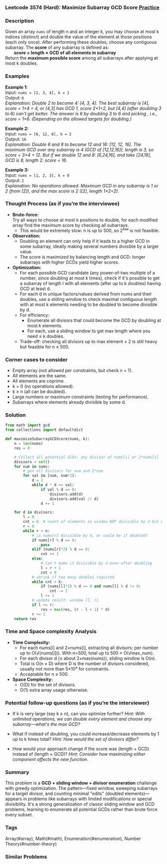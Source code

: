 ### Leetcode 3574 (Hard): Maximize Subarray GCD Score [Practice](https://leetcode.com/problems/maximize-subarray-gcd-score)

### Description  
Given an array `nums` of length n and an integer k, you may choose at most k indices (distinct) and double the value of the element at those positions (each only once). After performing these doubles, choose any contiguous subarray. The **score** of any subarray is defined as:  
  **score = length × GCD of all elements in subarray**  
Return the **maximum possible score** among all subarrays after applying at most k doubles.

### Examples  

**Example 1:**  
Input: `nums = [2, 3, 4], k = 1`  
Output: `6`  
*Explanation: Double 2 to become 4: [4, 3, 4]. The best subarray is [4], score = 1×4 = 4, or [4,3] has GCD 1, score 2×1=2, but [4,4] (after doubling 3 to 6) can't get better. The answer is 6 by doubling 3 to 6 and picking , i.e., score = 1×6. (Depending on the allowed targets for doubling.)*

**Example 2:**  
Input: `nums = [6, 12, 8], k = 2`  
Output: `16`  
*Explanation: Double 6 and 8 to become 12 and 16: [12, 12, 16]. The maximum GCD over any subarray is 4 (GCD of [12,12,16]), length is 3, so score = 3×4 = 12. But if we double 12 and 8: [6,24,16], and take [24,16], GCD is 8, length 2: score = 16.*

**Example 3:**  
Input: `nums = [1, 2, 3], k = 0`  
Output: `2`  
*Explanation: No operations allowed. Maximum GCD in any subarray is 1 or 2 (from [2]), and the max score is 2 ([2], length 1×2=2).*

### Thought Process (as if you’re the interviewee)  

- **Brute-force:**  
  Try all ways to choose at most k positions to double, for each modified array find the maximum score by checking all subarrays.
  - This would be extremely slow: n is up to 500, so 2⁵⁰⁰ is not feasible.
- **Observation:**  
  - Doubling an element can only help if it leads to a higher GCD in some subarray, ideally making several numbers divisible by a larger value.
  - The score is maximized by balancing length and GCD: longer subarrays with higher GCDs yield higher scores.
- **Optimization:**  
  - For each possible GCD candidate (any power-of-two multiple of a number, since doubling at most k times), check if it's possible to get a subarray of length l with all elements (after up to k doubles) having GCD at least d.
  - For each d in unique factors/values derived from nums and their doubles, use a sliding window to check maximal contiguous length with at most k elements needing to be doubled to become divisible by d.
  - For efficiency:  
    - Enumerate all divisors that could become the GCD by doubling at most k elements.  
    - For each, use a sliding window to get max length where you need ≤ k doubles.
  - Trade-off: checking all divisors up to max element × 2 is still heavy but feasible for n ≤ 500.

### Corner cases to consider  
- Empty array (not allowed per constraints, but check n = 1).
- All elements are the same.
- All elements are coprime.
- k = 0 (no operations allowed).
- k ≥ n (all can be doubled).
- Large numbers or maximum constraints (testing for performance).
- Subarrays where elements already divisible by some d.

### Solution

```python
from math import gcd
from collections import defaultdict

def maximizeSubarrayGCDScore(nums, k):
    n = len(nums)
    res = 0

    # Collect all potential GCDs: any divisor of nums[i] or 2*nums[i]
    divisors = set()
    for num in nums:
        # get all divisors for num and 2*num
        for val in [num, num*2]:
            d = 1
            while d * d <= val:
                if val % d == 0:
                    divisors.add(d)
                    divisors.add(val // d)
                d += 1

    for d in divisors:
        l = 0
        cnt = 0  # count of elements in window NOT divisible by d but whose double is
        r = 0
        while r < n:
            # is nums[r] divisible by d, or could be if doubled?
            if nums[r] % d == 0:
                pass
            elif (nums[r]*2) % d == 0:
                cnt += 1
            else:
                # can't make it divisible by d even after doubling
                l = r + 1
                cnt = 0
            # shrink if too many doubles required
            while cnt > k:
                if (nums[l]*2) % d == 0 and nums[l] % d != 0:
                    cnt -= 1
                l += 1
            # update result: window [l, r]
            if l <= r:
                res = max(res, (r - l + 1) * d)
            r += 1
    return res
```

### Time and Space complexity Analysis  

- **Time Complexity:**  
  - For each nums[i] and 2×nums[i], extracting all divisors: per number up to O(√(nums[i])). With n=500, total up to 500 × O(√max\_num).
  - For each divisor d (≤ about 2×max(nums)), sliding window is O(n).  
  - Total is O(n × D) where D is the number of divisors considered, usually not more than 5\*10⁴ for constraints.
  - Acceptable for n ≤ 500.
- **Space Complexity:**  
  - O(D) for the set of divisors.  
  - O(1) extra array usage otherwise.

### Potential follow-up questions (as if you’re the interviewer)  

- If k is very large (say k ≥ n), can you optimize further?
  *Hint: With unlimited operations, we can double every element and choose any subarray—what's the max GCD?*

- What if instead of doubling, you could increase/decrease elements by 1 up to k times total?
  *Hint: How would the set of divisors differ?*

- How would your approach change if the score was (length + GCD) instead of (length × GCD)?
  *Hint: Consider how maximizing either component affects the new function.*

### Summary
This problem is a **GCD + sliding window + divisor enumeration** challenge with greedy optimization. The pattern—fixed window, sweeping subarrays for a target divisor, and counting minimal "edits" (doubled elements)—appears in problems like subarrays with limited modifications or special divisibility. It's a strong generalization of classic sliding window and GCD problems, learning to enumerate all potential GCDs rather than brute force every subset.

### Tags
Array(#array), Math(#math), Enumeration(#enumeration), Number Theory(#number-theory)

### Similar Problems
